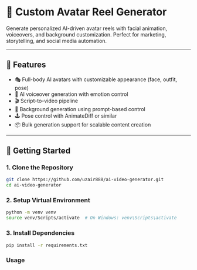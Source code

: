 # 🔧 Custom Avatar Reel Generator

Generate personalized AI-driven avatar reels with facial animation, voiceovers, and background customization. Perfect for marketing, storytelling, and social media automation.

---

## 📍 Features

- 🎭 Full-body AI avatars with customizable appearance (face, outfit, pose)
- 🧠 AI voiceover generation with emotion control
- 🎬 Script-to-video pipeline
- 🌄 Background generation using prompt-based control
- 🕹️ Pose control with AnimateDiff or similar
- 📦 Bulk generation support for scalable content creation

---

## 🚀 Getting Started

### 1. Clone the Repository

```bash
git clone https://github.com/uzair888/ai-video-generator.git
cd ai-video-generator
```

### 2. Setup Virtual Environment

```bash
python -m venv venv
source venv/Scripts/activate  # On Windows: venv\Scripts\activate
```

### 3. Install Dependencies

```bash
pip install -r requirements.txt
```

### Usage

